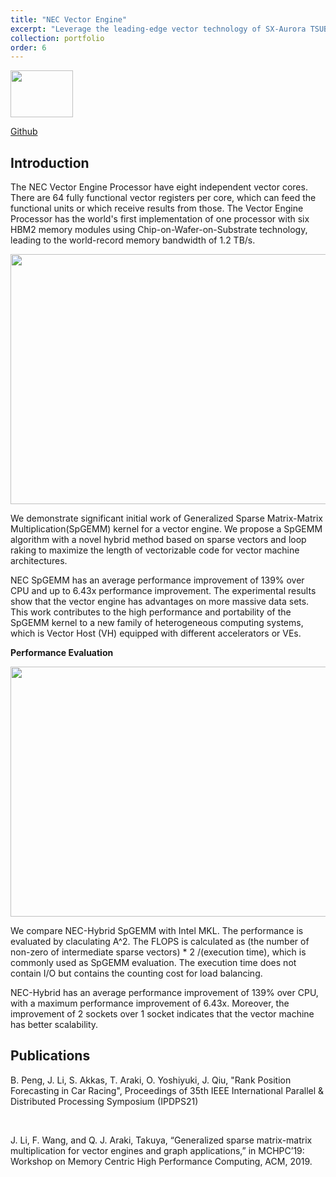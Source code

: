 ```yaml
---
title: "NEC Vector Engine"
excerpt: "Leverage the leading-edge vector technology of SX-Aurora TSUBASA<br/><img src='/JudyFox/images/NECimg.png' width='100' height='75'>"
collection: portfolio
order: 6
---
```

<img src='/JudyFox/images/NECimg.png' width='100' height='75'>

[Github](https://github.com/dsc-nec/frovedis_matrix)

## Introduction

The NEC Vector Engine Processor have eight independent vector cores. There are 64 fully functional vector registers per core, which can feed the functional units or which receive results from those. The Vector Engine Processor has the world's first implementation of one processor with six HBM2 memory modules using Chip-on-Wafer-on-Substrate technology, leading to the world-record memory bandwidth of 1.2 TB/s.

<img src='/JudyFox/images/vector.png' width='800' height='400'>

We demonstrate significant initial work of Generalized Sparse Matrix-Matrix Multiplication(SpGEMM) kernel for a vector engine. We propose a SpGEMM algorithm with a novel hybrid method based on sparse vectors and loop raking to maximize the length of vectorizable code for vector machine architectures.

NEC SpGEMM has an average performance improvement of 139% over CPU and up to 6.43x performance improvement. The experimental results show that the vector engine has advantages on more massive data sets. This work contributes to the high performance and portability of the SpGEMM kernel to a new family of heterogeneous computing systems, which is Vector Host (VH) equipped with different accelerators or VEs.

**Performance Evaluation**  

<img src='/JudyFox/images/NECGraph.png' width='800' height='400'>

We compare NEC-Hybrid SpGEMM with Intel MKL. The performance is evaluated by claculating A^2. The FLOPS is calculated as
(the number of non-zero of intermediate sparse vectors) * 2 /(execution time), which is commonly used as SpGEMM evaluation. The execution time does not contain I/O but contains the counting cost for load balancing.

NEC-Hybrid has an average performance improvement of 139% over CPU, with a maximum performance improvement of 6.43x. Moreover, the improvement of 2 sockets over 1 socket indicates that the vector machine has better scalability.

## Publications

B. Peng, J. Li, S. Akkas, T. Araki, O. Yoshiyuki, J. Qiu, "Rank Position Forecasting in Car Racing",  Proceedings of 35th IEEE International Parallel & Distributed Processing Symposium (IPDPS21)

​

J. Li, F. Wang, and Q. J. Araki, Takuya, “Generalized sparse matrix-matrix multiplication for vector engines and graph applications,” in
MCHPC’19: Workshop on Memory Centric High Performance Computing, ACM, 2019.


